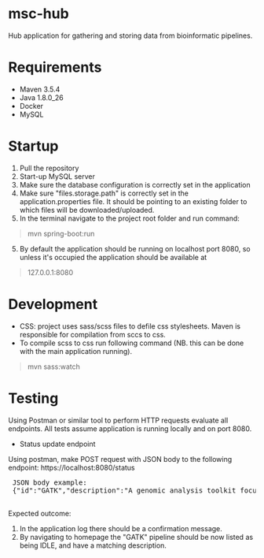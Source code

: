 # msc-hub
Hub application for gathering and storing data from bioinformatic pipelines. 

# Requirements
- Maven 3.5.4
- Java 1.8.0_26
- Docker 
- MySQL

# Startup
1) Pull the repository
2) Start-up MySQL server
3) Make sure the database configuration is correctly set in the application
4) Make sure "files.storage.path" is correctly set in the application.properties file. It should be pointing to an existing folder to which files will be downloaded/uploaded.
5) In the terminal navigate to the project root folder and run command: 
> mvn spring-boot:run 

5) By default the application should be running on localhost port 8080, so unless it's occupied the application should be available at
> 127.0.0.1:8080

# Development
- CSS: project uses sass/scss files to defile css stylesheets. Maven is responsible for compilation from sccs to css.
- To compile scss to css run following command (NB. this can be done with the main application running).
> mvn sass:watch
 
 
 # Testing
 
 Using Postman or similar tool to perform HTTP requests evaluate all endpoints.
 All tests assume application is running locally and on port 8080.  
 
 - Status update endpoint
 
 Using postman, make POST request with JSON body to the following endpoint: https://localhost:8080/status
 
 <pre>
 JSON body example:
 {"id":"GATK","description":"A genomic analysis toolkit focused on variant discovery. The GATK is the industry standard for identifying SNPs and indels in germline DNA and RNAseq data.", "ip":"192.182.0.1", "state":"idle"}
 </pre>
 
 Expected outcome: 
 1) In the application log there should be a confirmation message.
 2) By navigating to homepage the "GATK" pipeline should be now listed as being IDLE, and have a matching description. 